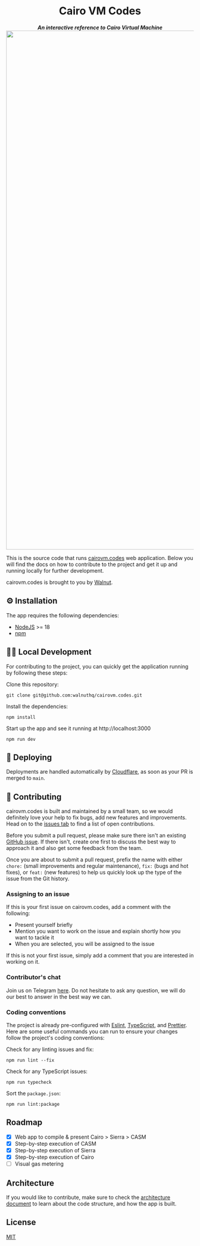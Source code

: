 <p align="center">
  <h1 align="center">Cairo VM Codes</h1>
</p>
<p align="center">
  <strong><i>An interactive reference to Cairo Virtual Machine</i></strong>
  <img width="1392" alt="cairovm.codes app screenshot" src="https://github.com/walnuthq/cairovm.codes/assets/2983746/e5207329-9a93-4388-980c-5a02f9a4f2af">
</p>

This is the source code that runs [cairovm.codes](http://cairovm.codes) web application. Below you will find the docs on how to contribute to the project and get it up and running locally for further development.

cairovm.codes is brought to you by [Walnut](https://www.walnut.dev).

## ⚙️ Installation

The app requires the following dependencies:

- [NodeJS](https://nodejs.org/) >= 18
- [npm](https://www.npmjs.com/)

## 👩‍💻 Local Development

For contributing to the project, you can quickly get the application running by following these steps:

Clone this repository:

    git clone git@github.com:walnuthq/cairovm.codes.git

Install the dependencies:

    npm install

Start up the app and see it running at http://localhost:3000

    npm run dev

## 🚀 Deploying

Deployments are handled automatically by [Cloudflare](https://www.cloudflare.com/), as soon as your PR is merged to `main`.

## 🤗 Contributing

cairovm.codes is built and maintained by a small team, so we would definitely love your help to fix bugs, add new features and improvements. Head on to the [issues tab](https://github.com/walnuthq/cairovm.codes/issues) to find a list of open contributions.

Before you submit a pull request, please make sure there isn't an existing [GitHub issue](https://github.com/walnuthq/cairovm.codes/issues). If there isn't, create one first to discuss the best way to approach it and also get some feedback from the team.

Once you are about to submit a pull request, prefix the name with either `chore:` (small improvements and regular maintenance), `fix:` (bugs and hot fixes), or `feat:` (new features) to help us quickly look up the type of the issue from the Git history.

### Assigning to an issue

If this is your first issue on cairovm.codes, add a comment with the following:

- Present yourself briefly
- Mention you want to work on the issue and explain shortly how you want to tackle it
- When you are selected, you will be assigned to the issue

If this is not your first issue, simply add a comment that you are interested in working on it. 

### Contributor's chat

Join us on Telegram [here](https://t.me/+DYI4FMia43I1NDI8). Do not hesitate to ask any question, we will do our best to answer in the best way we can.

### Coding conventions

The project is already pre-configured with [Eslint](.eslintrc.js), [TypeScript](tsconfig.json), and [Prettier](.prettierrc). Here are some useful commands you can run to ensure your changes follow the project's coding conventions:

Check for any linting issues and fix:

    npm run lint --fix

Check for any TypeScript issues:

    npm run typecheck

Sort the `package.json`:

    npm run lint:package

## Roadmap
- [x] Web app to compile & present Cairo > Sierra > CASM
- [x] Step-by-step execution of CASM
- [x] Step-by-step execution of Sierra
- [x] Step-by-step execution of Cairo
- [ ] Visual gas metering

## Architecture

If you would like to contribute, make sure to check the [architecture document](docs/ARCHITECTURE.md) to learn about the code structure, and how the app is built.

## License

[MIT](LICENSE)
